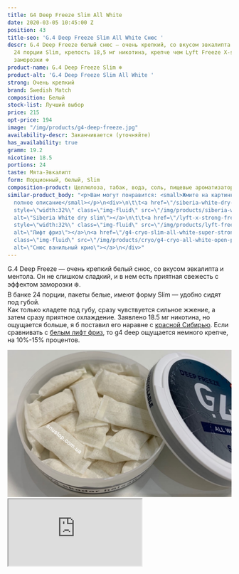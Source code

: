 ```yaml
---
title: G4 Deep Freeze Slim All White
date: 2020-03-05 10:45:00 Z
position: 43
title-seo: 'G.4 Deep Freeze Slim All White Снюс '
descr: G.4 Deep Freeze белый снюс — очень крепкий, со вкусом эвкалипта и ментола.
  24 порции Slim, крепость 18,5 мг никотина, крепче чем Lyft Freeze X-strong. С эффектом
  заморозки ❄️
product-name: G.4 Deep Freeze Slim ❄️
product-alt: 'G.4 Deep Freeze Slim All White '
strong: Очень крепкий
brand: Swedish Match
composition: Белый
stock-list: Лучший выбор
price: 215
opt-price: 194
image: "/img/products/g4-deep-freeze.jpg"
availability-descr: Заканчивается (уточняйте)
has_availability: true
gramm: 19.2
nicotine: 18.5
portions: 24
taste: Мята-Эвкалипт
form: Порционный, белый, Slim
composition-product: Целлюлоза, табак, вода, соль, пищевые ароматизаторы
similar-product_body: "<p>Вам могут понравится: <small>Жмите на картинки и читайте
  полное описание</small></p>\n<div>\n\t\t<a href=\"/siberia-white-dry-slim\"><img
  style=\"width:32%\" class=\"img-fluid\" src=\"/img/products/siberia-white-dry-slim/siberia-open-and-cryo.jpg\"
  alt=\"Siberia White dry slim\"></a>\n\t\t<a href=\"/lyft-x-strong-freeze-slim-white\"><img
  style=\"width:32%\" class=\"img-fluid\" src=\"/img/products/lyft-freeze/lyft-freeze-open.jpg\"
  alt=\"Лифт фриз\"></a>\n<a href=\"/g4-cryo-slim-all-white-super-strong\"><img style=\"width:32%\"
  class=\"img-fluid\" src=\"/img/products/cryo/g4-cryo-all-white-open-portion.jpg\"
  alt=\"Снюс ванильный крио\"></a>\n</div>"
---
```


G.4 Deep Freeze — очень крепкий белый снюс, со вкусом эвкалипта и ментола. Он не слишком сладкий, и в нем есть приятная свежесть с эффектом заморозки ❄️.<br>
В банке 24 порции, пакеты белые, имеют форму Slim — удобно сидят под губой.<br>
Как только кладете под губу, сразу чувствуется сильное жжение, а затем сразу приятное охлаждение. Заявлено 18.5 мг никотина, но ощущается больше, я б поставил его наравне с [красной Сибирью](/siberia-white-dry-slim). Если сравнивать с [белым лифт фриз](/lyft-x-strong-freeze-slim-white), то g4 deep ощущается немного крепче, на 10%-15% процентов.
<div class="popup-gallery d-flex mb-3">
	<a href="/img/products/deep/deep-freeze-open.jpg" title="Deep freeze очень похож на фриз, но ощущается еще крепче"><img class="img-fluid" src="/img/products/deep/deep-freeze-open.jpg" alt="g4 Deep freeze"></a>
</div>
<div class="embed-responsive embed-responsive-16by9 mb-3">
  <iframe class="embed-responsive-item" src="https://www.youtube.com/embed/LqKBitEt9BA" allowfullscreen></iframe>
</div>